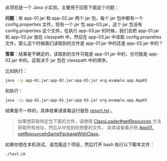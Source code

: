 此项目是一个 Java 小实验，主要用于回答下面这个问题：

**问题**：有 app-01.jar 和 app-02.jar 两个 jar 包，每个 jar 包中都有一个 config.properties 文件。现有一个 jar 包 app-03.jar，这个 jar 包没有 config.properties 这个文件。在执行 app-03.jar 的时候，我们会把 app-01.jar 和 app-02.jar 放在 classpath 中，然后在 app-03.jar 中读取 config.propreties 文件。那么这个时候我们读取到的文件是 app-01.jar 中的还是 app-02.jar 中的？

**答案**：结果是不确定的，读取到的文件可能是 app-01.jar 中的，也可能是 app-02.jar 中的。这取决于 jar 包在 classpath 中的顺序。

比如执行：

```bash
java -cp app-01.jar:app-02.jar:app-03.jar org.example.app.App03
```

和执行：

```bash
java -cp app-02.jar:app-01.jar:app-03.jar org.example.app.App03
```

结果是不一样的，具体结果请查看运行报告 [report.txt](./report.txt) 。

> 如果想获取特定包下面的文件，请使用 [ClassLoader#getResources][1] 方法获取所有地址，然后从中找到你想要的文件。
> 具体请查看示例 [App01. getResourceInSamePackageWithClass][2]。

[1]: https://docs.oracle.com/javase/8/docs/api/java/lang/ClassLoader.html#getResources-java.lang.String-

[2]: https://github.com/john-yuan/demo-resources/blob/master/code/app-01/src/org/example/app/App01.java#L21

如果你想在本机测试，请克隆这个项目，然后打开 bash 执行以下脚本文件：

```bash
./test.sh
```
